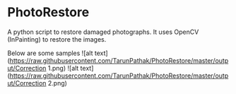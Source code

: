 # PhotoRestore
A python script to restore damaged photographs. It uses OpenCV (InPainting) to restore the images.

Below are some samples
![alt text](https://raw.githubusercontent.com/TarunPathak/PhotoRestore/master/output/Correction 1.png)
![alt text](https://raw.githubusercontent.com/TarunPathak/PhotoRestore/master/output/Correction 2.png)



